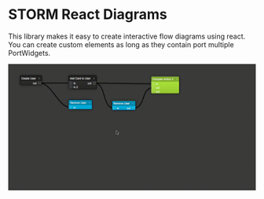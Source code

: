 # STORM React Diagrams

This library makes it easy to create interactive flow diagrams using react. 
You can create custom elements as long as they contain port multiple PortWidgets.

![Demo](./demo.gif)
